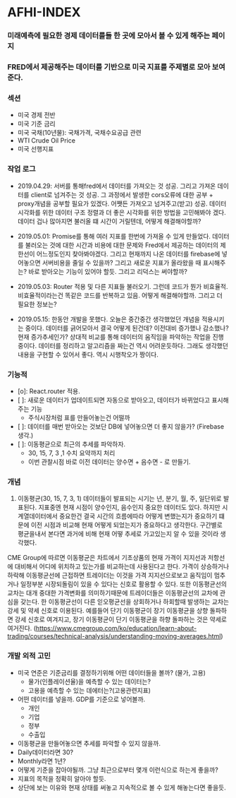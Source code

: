 # AFHI-INDEX
### 미래예측에 필요한 경제 데이터를들 한 곳에 모아서 볼 수 있게 해주는 페이지
### FRED에서 제공해주는 데이터를 기반으로 미국 지표를 주제별로 모아 보여준다.

### 섹션
- 미국 경제 전반
- 미국 기준 금리
- 미국 국채(10년물): 국채가격, 국채수요공급 관련
- WTI Crude Oil Price
- 미국 선행지표

### 작업 로그
- 2019.04.29: 서버를 통해fred에서 데이터를 가져오는 것 성공. 그리고 가져온 데이터를 client로 넘겨주는 것 성공. 그 과정에서 발생한 cors오류에 대한 공부 + proxy개념을 공부할 필요가 있겠다. 어쨋든 가져오고 넘겨주고(받고) 성공. 데이터 시각화를 위한 데이터 구조 정렬과 더 좋은 시각화를 위한 방법을 고민해봐야 겠다. 데이터 겁나 많아지면 불러올 떄 시간이 거릴텐데, 어떻게 해결해야할까?

- 2019.05.01: Promise를 통해 여러 지표를 한번에 가져올 수 있게 만들었다. 데이터를 불러오는 것에 대한 시간과 비용에 대한 문제와 Fred에서 제공하는 데이터의 제한선이 어느정도인지 찾아봐야겠다. 그리고 현재까지 나온 데이터를 firebase에 넣어놓으면 서버비용을 줄일 수 있을까? 그리고 새로운 지표가 올라왔을 때 표시해주는? 바로 받아오는 기능이 있어야 할듯. 그리고 리덕스는 써야할까?

- 2019.05.03: Router 적용 및 다른 지표들 불러오기. 그런데 코드가 뭔가 비효율적. 비효율적이라는건 똑같은 코드를 반복하고 있음. 어떻게 해결해야할까. 그리고 더 필요한 정보는?

- 2019.05.15: 한동안 개발을 못했다. 오늘은 중간중간 생각했었던 개념을 적용시키는 중이다. 데이터를 긁어모아서 결국 어떻게 된건데? 이전대비 증가했나 감소했나? 현재 증가추세인가? 상대적 비교를 통해 데이터의 움직임을 파악하는 작업을 진행중이다. 데이터를 정리하고 알고리즘을 짜는건 역시 어려운듯하다. 그래도 생각했던 내용을 구현할 수 있어서 좋다. 역시 시행착오가 짱이다.

### 기능적 
* [o]: React.router 적용.
* [ ]: 새로운 데이터가 업데이트되면 자동으로 받아오고, 데이터가 바뀌었다고 표시해주는 기능
    * 주식시장처럼 표를 만들어놓는건 어떨까
* [ ]: 데이터를 매번 받아오는 것보단 DB에 넣어놓으면 더 좋지 않을가? (Firebase 생각.)
* [ ]: 이동평균으로 최근의 추세를 파악하자.
  * 30, 15, 7, 3 ,1 수치 요약까지 처리
  * 이번 관찰시점 바로 이전 데이터는 양수면 + 음수면 - 로 만들기.

### 개념

1. 이동평균(30, 15, 7, 3, 1)
데이터들이 발표되는 시기는 년, 분기, 월, 주, 일단위로 발표된다. 지표중엔 현재 시점이 양수인지, 음수인지 중요한 데이터도 있다. 하지만 시계열데이터에서 중요한건 결국 시간의 흐름에따라 어떻게 변했는지가 중요하기 떄문에 이전 시점과 비교해 현재 어떻게 되었는지가 중요하다고 생각한다. 구간별로 평균을내서 본다면 과거에 비해 현재 어떻 추세로 가고있는지 알 수 있을 것이라 생각했다.

CME Group에 따르면 이동평균은 차트에서 기초상품의 현재 가격이 지지선과 저항선에 대비해서 어디에 위치하고 있는가를 비교하는데 사용된다고 한다. 가격이 상승하거나 하락해 이동평균선에 근접하면 트레이더는 이것을 가격 지지선으로보고 움직임이 멈추거나 일정부분 시장되돌림이 있을 수 있다는 신호로 활용할 수 있다. 또한 이동평균선의 교차는 대개 중대한 가격변화를 의미하기때문에 트레이더들은 이동평균선의 교차에 관심을 갖는다. 한 이동평균선이 다른 읻오평균선을 상회하거나 하회할때 발생하는 교차는 강세 및 약세 신호로 이용된다. 예를들어 단기 이동평균이 장기 이동평균을 상향 돌파하면 강세 신호로 여겨지고, 장기 이동평균이 단기 이동평균을 하향 돌파하는 것은 약세로 여거진다. (https://www.cmegroup.com/ko/education/learn-about-trading/courses/technical-analysis/understanding-moving-averages.html)

### 개발 외적 고민
* 미국 연준은 기준금리를 결정하기위해 어떤 데이터들을 볼까? (물가, 고용)
  * 물가(인플레이션율)을 예측할 수 있는 데이터는?
  * 고용을 예측할 수 있는 데에터는?(고용관련지표)
* 어떤 데이터를 넣을까. GDP를 기준으로 넣어볼까.
  * 개인
  * 기업
  * 정부
  * 수출입
* 이동평균을 만들어놓으면 추세를 파악할 수 있지 않을까. 
 * Daily데이터라면 30?
 * Monthly라면 1년? 
 * 어떻게 기준을 잡아야될까. 그냥 최근으로부터 몇개 이런식으로 하는게 좋을까?
* 지표의 목적을 정확히 알아야 할듯.
* 상단에 보는 이유와 현재 상태를 써놓고 지속적으로 볼 수 있게 해놓는다면 좋을듯.